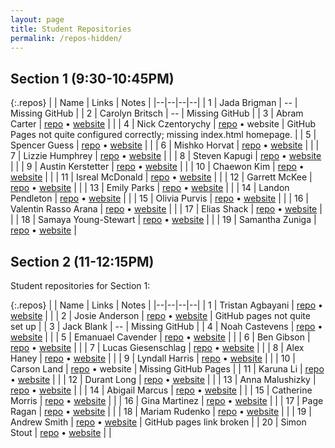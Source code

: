 ```yaml
---
layout: page
title: Student Repositories
permalink: /repos-hidden/
---
```


<style>
    .repos td:first-child {
        width: 40px;
    }
    .repos td:nth-child(2) {
        width: 200px;
    }
    .repos td:nth-child(3) {
        width: 150px;
    }
</style>

## Section 1 (9:30-10:45PM)

{:.repos}
| | Name | Links | Notes |
|--|--|--|--|
| 1 | Jada Brigman | -- | Missing GitHub |
| 2 | Carolyn Britsch | -- | Missing GitHub |
| 3 | Abram Carter | [repo](https://github.com/Abecart/csci185) &bull; [website](https://abecart.github.io/csci185/index.html)  | |
| 4 | Nick Czentorychy | [repo](https://github.com/nickc-10/csci185-coursework) &bull; website | GitHub Pages not quite configured correctly; missing index.html homepage. |
| 5 | Spencer Guess | [repo](https://github.com/sguessunca/csci185-coursework) &bull; [website](https://sguessunca.github.io/csci185-coursework/) |  |
| 6 | Mishko Horvat | [repo](https://github.com/MizzUNCA/csci185-coursework) &bull; [website](https://mizzunca.github.io/csci185-coursework) |  |
| 7 | Lizzie Humphrey | [repo](https://github.com/lizcoolcode/csci185-coursework/blob/master/index.html) &bull; [website](https://lizcoolcode.github.io/csci185-coursework/) |  |
| 8 | Steven Kapugi | [repo](https://github.com/skapugiunca/csci185-coursework) &bull; [website](https://skapugiunca.github.io/csci185-coursework/) |  |
| 9 | Austin Kerstetter | [repo](https://github.com/Austinkerstetter/csci185) &bull; [website](https://austinkerstetter.github.io/csci185/) |  |
| 10 | Chaewon Kim | [repo](https://github.com/chaewonK10/csci185) &bull; [website](https://chaewonk10.github.io/csci185/) |  |
| 11 | Isreal McDonald | [repo](https://github.com/isrealmcd/csci185-coursework) &bull; [website](https://isrealmcd.github.io/csci185-coursework/) |  |
| 12 | Garrett McKee |  [repo](https://github.com/gmckee97/csci185) &bull; [website](https://gmckee97.github.io/csci185/) | |
| 13 | Emily Parks | [repo](https://github.com/Eparks1/csci185-coursework) &bull; [website](https://eparks1.github.io/csci185-coursework/) |  |
| 14 | Landon Pendleton | [repo](https://github.com/landon044/csci185_coursework) &bull; [website](https://landon044.github.io/csci185_coursework/) |  |
| 15 | Olivia Purvis | [repo](https://github.com/Opurvis/csci185) &bull; [website](https://opurvis.github.io/csci185/) |  |
| 16 | Valentin Rasso Arana | [repo](https://github.com/ValentinRasso/csci185) &bull; [website](https://valentinrasso.github.io/csci185/) |  |
| 17 | Elias Shack | [repo](https://github.com/eliasten6/csci185) &bull; [website](https://eliasten6.github.io/csci185/) |  |
| 18 | Samaya Young-Stewart | [repo](https://github.com/syoungst/csci-185) &bull; [website](https://syoungst.github.io/csci-185) |  |
| 19 | Samantha Zuniga | [repo](https://github.com/samz21/CSCI185) &bull; [website](https://samz21.github.io/CSCI185/) |






## Section 2 (11-12:15PM)
Student repositories for Section 1:

{:.repos}
| | Name | Links | Notes |
|--|--|--|--|
| 1 | Tristan Agbayani | [repo](https://github.com/DaemonTokisaki/CSCI-185) &bull; [website](https://daemontokisaki.github.io/CSCI-185/) | | 
| 2 | Josie Anderson | [repo](https://github.com/jandersoj/csci185) &bull; [website](https://jandersoj.github.io/csci185) | GitHub pages not quite set up | 
| 3 | Jack Blank | -- | Missing GitHub |
| 4 | Noah Castevens | [repo](https://github.com/NoahCSC/csci185) &bull; [website](https://noahcsc.github.io/csci185) |  | 
| 5 | Emanuael Cavender | [repo](https://github.com/Emanuael23/csci185/commits?author=Emanuael23) &bull; [website](https://emanuael23.github.io/csci185/) |  |
| 6 | Ben Gibson | [repo](https://github.com/Benjamin2201/CSCI-185) &bull; [website](https://benjamin2201.github.io/CSCI-183/) | |
| 7 | Lucas Giesenschlag | [repo](https://github.com/LucasGiesenschlag/csci185-coursework) &bull; [website](https://lucasgiesenschlag.github.io/csci185-coursework/) |  |
| 8 | Alex Haney | [repo](https://github.com/amhpurple/csci185) &bull; [website](https://amhpurple.github.io/csci185) |  |
| 9 | Lyndall Harris | [repo](https://github.com/lyndallharris/csci) &bull; [website](https://lyndallharris.github.io/csci/) |  |
| 10 | Carson Land | [repo](https://github.com/carson5269/csci185) &bull; website | Missing GitHub Pages |
| 11 | Karuna Li | [repo](https://github.com/csci185student/csci185-coursework) &bull; [website](https://csci185student.github.io/csci185-coursework/) |  |
| 12 | Durant Long | [repo](https://github.com/durantlong/csci185) &bull; [website](https://durantlong.github.io/csci185/) |  |
| 13 | Anna Malushizky | [repo](https://github.com/amalush1/csci185) &bull; [website](https://amalush1.github.io/csci185/) |  |
| 14 | Abigail Marcus | [repo](https://github.com/amarcus0724/csci185) &bull; [website](https://amarcus0724.github.io/csci185/) |  |
| 15 | Catherine Morris | [repo](https://github.com/catboxghost/csci185-coursework) &bull; [website](https://catboxghost.github.io/csci185-coursework/) |  |
| 16 | Gina Martinez | [repo](https://github.com/paganrage333/csci185) &bull; [website](https://ginapmtz.github.io/csci185/) |  |
| 17 | Page Ragan | [repo](https://github.com/paganrage333/csci185) &bull; [website](https://paganrage333.github.io/csci185/index.html) |  |
| 18 | Mariam Rudenko | [repo](https://github.com/rudedanko/csci185.git) &bull; [website](https://rudedanko.github.io/csci185-coursework/) |  |
| 19 | Andrew Smith | [repo](https://github.com/asmith7654/csci185-coursework) &bull; [website](https://asmith7654.github.com/csci185-coursework) | GitHub pages link broken |
| 20 | Simon Stout | [repo](https://github.com/sstout660/csci185) &bull; [website](https://sstout660.github.io/csci185/) |  |